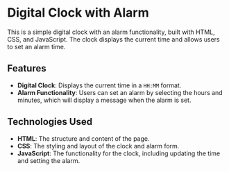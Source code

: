 # Digital Clock with Alarm

This is a simple digital clock with an alarm functionality, built with HTML, CSS, and JavaScript. The clock displays the current time and allows users to set an alarm time.

## Features

- **Digital Clock**: Displays the current time in a `HH:MM` format.
- **Alarm Functionality**: Users can set an alarm by selecting the hours and minutes, which will display a message when the alarm is set.

## Technologies Used

- **HTML**: The structure and content of the page.
- **CSS**: The styling and layout of the clock and alarm form.
- **JavaScript**: The functionality for the clock, including updating the time and setting the alarm.

